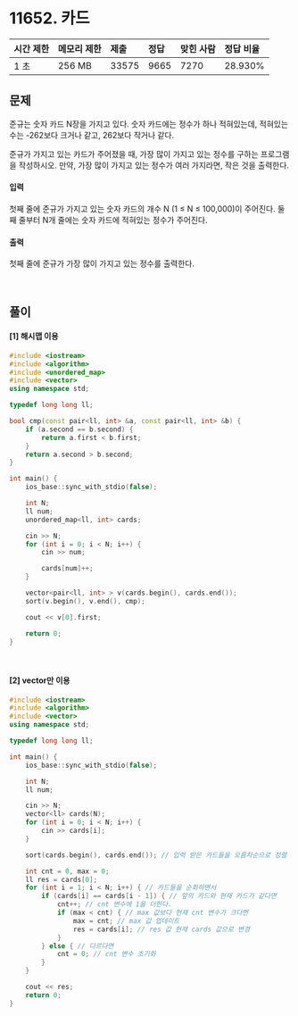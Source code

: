 # 11652. 카드

| 시간 제한 | 메모리 제한 | 제출  | 정답 | 맞힌 사람 | 정답 비율 |
| :-------- | :---------- | :---- | :--- | :-------- | :-------- |
| 1 초      | 256 MB      | 33575 | 9665 | 7270      | 28.930%   |

## 문제

준규는 숫자 카드 N장을 가지고 있다. 숫자 카드에는 정수가 하나 적혀있는데, 적혀있는 수는 -262보다 크거나 같고, 262보다 작거나 같다.

준규가 가지고 있는 카드가 주어졌을 때, 가장 많이 가지고 있는 정수를 구하는 프로그램을 작성하시오. 만약, 가장 많이 가지고 있는 정수가 여러 가지라면, 작은 것을 출력한다.

#### 입력

첫째 줄에 준규가 가지고 있는 숫자 카드의 개수 N (1 ≤ N ≤ 100,000)이 주어진다. 둘째 줄부터 N개 줄에는 숫자 카드에 적혀있는 정수가 주어진다.

#### 출력

첫째 줄에 준규가 가장 많이 가지고 있는 정수를 출력한다.

<br/>

## 풀이

#### [1] 해시맵 이용

```c++
#include <iostream>
#include <algorithm>
#include <unordered_map>
#include <vector>
using namespace std;

typedef long long ll;

bool cmp(const pair<ll, int> &a, const pair<ll, int> &b) {
	if (a.second == b.second) {
		return a.first < b.first;
	}
	return a.second > b.second;
}

int main() {
	ios_base::sync_with_stdio(false);

	int N;
	ll num;
	unordered_map<ll, int> cards;

	cin >> N;
	for (int i = 0; i < N; i++) {
		cin >> num;

		cards[num]++;
	}

	vector<pair<ll, int> > v(cards.begin(), cards.end());
	sort(v.begin(), v.end(), cmp);

	cout << v[0].first;

	return 0;
}
```

<br/>

#### [2] vector만 이용

```c++
#include <iostream>
#include <algorithm>
#include <vector>
using namespace std;

typedef long long ll;

int main() {
	ios_base::sync_with_stdio(false);

	int N;
	ll num;

	cin >> N;
	vector<ll> cards(N);
	for (int i = 0; i < N; i++) {
		cin >> cards[i];
	}

	sort(cards.begin(), cards.end()); // 입력 받은 카드들을 오름차순으로 정렬

	int cnt = 0, max = 0;
	ll res = cards[0];
	for (int i = 1; i < N; i++) { // 카드들을 순회하면서
		if (cards[i] == cards[i - 1]) { // 앞의 카드와 현재 카드가 같다면
			cnt++; // cnt 변수에 1을 더한다.
			if (max < cnt) { // max 값보다 현재 cnt 변수가 크다면
				max = cnt; // max 값 업데이트
				res = cards[i]; // res 값 현재 cards 값으로 변경
			}
		} else { // 다르다면
			cnt = 0; // cnt 변수 초기화
		}
	}

	cout << res;
	return 0;
}
```

<br/>

